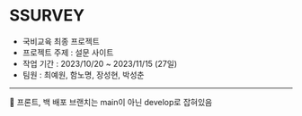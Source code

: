 # SSURVEY
- 국비교육 최종 프로젝트
- 프로젝트 주제 : 설문 사이트
- 작업 기간 : 2023/10/20 ~ 2023/11/15 (27일)
- 팀원 : 최예원, 함노명, 장성현, 박성춘 
------
🎃 프론트, 백 배포 브랜치는 main이 아닌 develop로 잡혀있음

